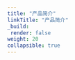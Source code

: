 ```yaml
---
title: "产品简介"
linkTitle: "产品简介"
_build:
 render: false 
weight: 20
collapsible: true
---
```

